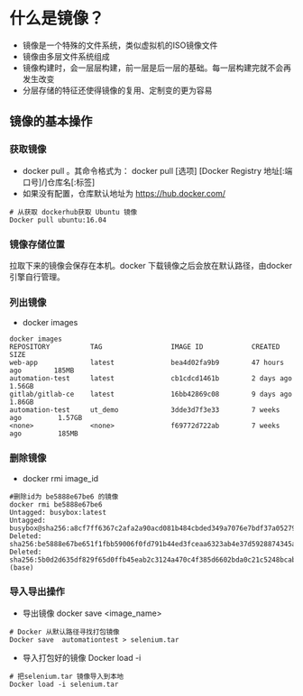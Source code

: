 # 什么是镜像？

- 镜像是一个特殊的文件系统，类似虚拟机的ISO镜像文件
- 镜像由多层文件系统组成
- 镜像构建时，会一层层构建，前一层是后一层的基础。每一层构建完就不会再发生改变
- 分层存储的特征还使得镜像的复用、定制变的更为容易

## 镜像的基本操作
### 获取镜像
- docker pull 。其命令格式为： docker pull [选项] [Docker Registry 地址[:端口号]/]仓库名[:标签]
- 如果没有配置，仓库默认地址为 https://hub.docker.com/
```shell script
# 从获取 dockerhub获取 Ubuntu 镜像
Docker pull ubuntu:16.04
```
### 镜像存储位置
拉取下来的镜像会保存在本机。docker 下载镜像之后会放在默认路径，由docker引擎自行管理。

### 列出镜像
- docker images
```shell script
docker images
REPOSITORY          TAG                 IMAGE ID            CREATED             SIZE
web-app             latest              bea4d02fa9b9        47 hours ago        185MB
automation-test     latest              cb1cdcd1461b        2 days ago          1.56GB
gitlab/gitlab-ce    latest              16bb42869c08        9 days ago          1.86GB
automation-test     ut_demo             3dde3d7f3e33        7 weeks ago         1.57GB
<none>              <none>              f69772d722ab        7 weeks ago         185MB
```

### 删除镜像
- docker rmi image_id

```shell script
#删除id为 be5888e67be6 的镜像
docker rmi be5888e67be6
Untagged: busybox:latest
Untagged: busybox@sha256:a8cf7ff6367c2afa2a90acd081b484cbded349a7076e7bdf37a05279f276bc12
Deleted: sha256:be5888e67be651f1fbb59006f0fd791b44ed3fceaa6323ab4e37d5928874345a
Deleted: sha256:5b0d2d635df829f65d0ffb45eab2c3124a470c4f385d6602bda0c21c5248bcab
(base)
```

### 导入导出操作
- 导出镜像 docker save <image_name> <path>
```shell script
# Docker 从默认路径寻找打包镜像
Docker save  automationtest > selenium.tar
```

- 导入打包好的镜像 Docker load -i <file name>
```shell script
# 把selenium.tar 镜像导入到本地
Docker load -i selenium.tar
```